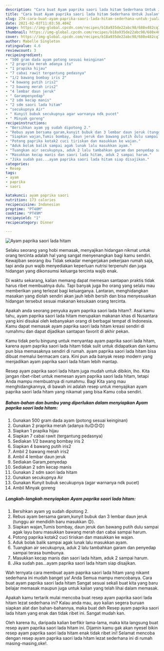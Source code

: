 ```yaml
---
description: "Cara buat Ayam paprika saori lada hitam Sederhana Untuk Jualan"
title: "Cara buat Ayam paprika saori lada hitam Sederhana Untuk Jualan"
slug: 274-cara-buat-ayam-paprika-saori-lada-hitam-sederhana-untuk-jualan
date: 2021-02-03T11:03:58.404Z
image: https://img-global.cpcdn.com/recipes/b18a935de22abc98/680x482cq70/ayam-paprika-saori-lada-hitam-foto-resep-utama.jpg
thumbnail: https://img-global.cpcdn.com/recipes/b18a935de22abc98/680x482cq70/ayam-paprika-saori-lada-hitam-foto-resep-utama.jpg
cover: https://img-global.cpcdn.com/recipes/b18a935de22abc98/680x482cq70/ayam-paprika-saori-lada-hitam-foto-resep-utama.jpg
author: Mabelle Singleton
ratingvalue: 4.6
reviewcount: 3
recipeingredient:
- "500 gram dada ayam potong sesuai keinginan"
- "2 praprika merah adanya itu"
- "1 prapika hijau"
- "7 cabai rawit tergantung pedasnya"
- "1/2 bawang bombay iris 2"
- "4 bawang putih iris2"
- "2 bawang merah iris2"
- "4 lembar daun jeruk"
- " Garampenyedap"
- "2 sdm kecap manis"
- "2 sdm saori lada hitam"
- "secukupnya Air"
- " Kunyit bubuk secukupnya agar warnanya ndk pucet"
- " Minyak goreng"
recipeinstructions:
- "Bersihkan ayam yg sudah dipotong 2."
- "Rebus ayam bersama garam,kunyit bubuk dan 3 lembar daun jeruk (tunggu air mendidih baru masukkan 😊)."
- "Siapkan wajan,Tumis bombay, daun jeruk dan bawang putih dulu sampai agak layu baru masukkan bawang merah dan cabai sampai harum."
- "Potong paprika kotak2 cuci tiriskan dan masukkan ke wajan."
- "Aduk bolak balik sampai agak lunak lalu masukkan ayam."
- "Tuangkan air secukupnya, aduk 2 lalu tambahkan garam dan penyedap sampai terasa bumbunya."
- "Masukkan kecap manis dan saori lada hitam, aduk 2 sampai harum."
- "Jika sudah pas...ayam paprika saori lada hitam siap disajikan."
categories:
- Resep
tags:
- ayam
- paprika
- saori

katakunci: ayam paprika saori 
nutrition: 173 calories
recipecuisine: Indonesian
preptime: "PT40M"
cooktime: "PT49M"
recipeyield: "1"
recipecategory: Dinner

---
```



![Ayam paprika saori lada hitam](https://img-global.cpcdn.com/recipes/b18a935de22abc98/680x482cq70/ayam-paprika-saori-lada-hitam-foto-resep-utama.jpg)

Selaku seorang yang hobi memasak, menyajikan hidangan nikmat untuk orang tercinta adalah hal yang sangat menyenangkan bagi kamu sendiri. Kewajiban seorang ibu Tidak sekadar mengerjakan pekerjaan rumah saja, tapi anda pun wajib menyediakan keperluan nutrisi terpenuhi dan juga hidangan yang dikonsumsi keluarga tercinta wajib enak.

Di waktu  sekarang, kalian memang dapat memesan santapan praktis tidak harus ribet membuatnya dulu. Tapi banyak juga lho orang yang selalu mau memberikan yang terlezat bagi keluarganya. Lantaran, menghidangkan masakan yang diolah sendiri akan jauh lebih bersih dan bisa menyesuaikan hidangan tersebut sesuai makanan kesukaan orang tercinta. 



Apakah anda seorang penyuka ayam paprika saori lada hitam?. Asal kamu tahu, ayam paprika saori lada hitam merupakan makanan khas di Nusantara yang kini disukai oleh kebanyakan orang di berbagai tempat di Indonesia. Kamu dapat memasak ayam paprika saori lada hitam kreasi sendiri di rumahmu dan dapat dijadikan santapan favorit di akhir pekan.

Kamu tidak perlu bingung untuk menyantap ayam paprika saori lada hitam, karena ayam paprika saori lada hitam tidak sulit untuk didapatkan dan kamu pun bisa memasaknya sendiri di rumah. ayam paprika saori lada hitam bisa dibuat memalui bermacam cara. Kini pun ada banyak resep modern yang menjadikan ayam paprika saori lada hitam lebih mantap.

Resep ayam paprika saori lada hitam juga mudah untuk dibikin, lho. Kita jangan ribet-ribet untuk memesan ayam paprika saori lada hitam, tetapi Anda mampu membuatnya di rumahmu. Bagi Kita yang mau menghidangkannya, di bawah ini adalah resep untuk menyajikan ayam paprika saori lada hitam yang nikamat yang bisa Kamu coba sendiri.

<!--inarticleads1-->

##### Bahan-bahan dan bumbu yang diperlukan dalam menyiapkan Ayam paprika saori lada hitam:

1. Gunakan 500 gram dada ayam (potong sesuai keinginan)
1. Gunakan 2 praprika merah (adanya itu😊😊😊)
1. Siapkan 1 prapika hijau
1. Siapkan 7 cabai rawit (tergantung pedasnya)
1. Sediakan 1/2 bawang bombay iris 2
1. Siapkan 4 bawang putih iris2
1. Ambil 2 bawang merah iris2
1. Ambil 4 lembar daun jeruk
1. Sediakan  Garam,penyedap
1. Sediakan 2 sdm kecap manis
1. Gunakan 2 sdm saori lada hitam
1. Gunakan secukupnya Air
1. Gunakan  Kunyit bubuk secukupnya (agar warnanya ndk pucet)
1. Ambil  Minyak goreng




<!--inarticleads2-->

##### Langkah-langkah menyiapkan Ayam paprika saori lada hitam:

1. Bersihkan ayam yg sudah dipotong 2.
1. Rebus ayam bersama garam,kunyit bubuk dan 3 lembar daun jeruk (tunggu air mendidih baru masukkan 😊).
1. Siapkan wajan,Tumis bombay, daun jeruk dan bawang putih dulu sampai agak layu baru masukkan bawang merah dan cabai sampai harum.
1. Potong paprika kotak2 cuci tiriskan dan masukkan ke wajan.
1. Aduk bolak balik sampai agak lunak lalu masukkan ayam.
1. Tuangkan air secukupnya, aduk 2 lalu tambahkan garam dan penyedap sampai terasa bumbunya.
1. Masukkan kecap manis dan saori lada hitam, aduk 2 sampai harum.
1. Jika sudah pas...ayam paprika saori lada hitam siap disajikan.




Wah ternyata cara membuat ayam paprika saori lada hitam yang nikamt sederhana ini mudah banget ya! Anda Semua mampu mencobanya. Cara buat ayam paprika saori lada hitam Sangat sesuai sekali buat kita yang baru belajar memasak maupun juga untuk kalian yang telah lihai dalam memasak.

Apakah kamu tertarik mulai mencoba buat resep ayam paprika saori lada hitam lezat sederhana ini? Kalau anda mau, ayo kalian segera buruan siapkan alat dan bahan-bahannya, maka buat deh Resep ayam paprika saori lada hitam yang enak dan tidak ribet ini. Sangat mudah kan. 

Oleh karena itu, daripada kalian berfikir lama-lama, maka kita langsung buat resep ayam paprika saori lada hitam ini. Dijamin kamu gak akan nyesel bikin resep ayam paprika saori lada hitam enak tidak ribet ini! Selamat mencoba dengan resep ayam paprika saori lada hitam lezat sederhana ini di rumah masing-masing,oke!.

